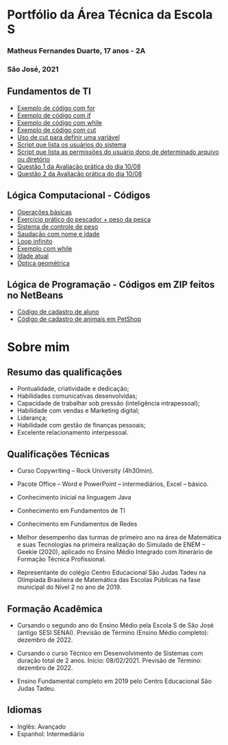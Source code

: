 # Portfólio da Área Técnica da Escola S
### Matheus Fernandes Duarte, 17 anos - 2A
### São José, 2021

## Fundamentos de TI

- [Exemplo de código com for](FundamentosTI/exemplos/Sequência1ateN.sh)
- [Exemplo de código com if](FundamentosTI/exemplos/16-06/tabuada.sh)
- [Exemplo de código com while](FundamentosTI/exemplos/16-06/fatorial.sh)
- [Exemplo de código com cut](FundamentosTI/Dia07DeJulho/Exercicio11LetraA.sh)
- [Uso de cut para definir uma variável](FundamentosTI/Dia07DeJulho/Exercicio5Explicado.sh)
- [Script que lista os usuários do sistema](FundamentosTI/Prova_03_08_2021/nome_usuarios.sh)
- [Script que lista as permissões do usuário dono de determinado arquivo ou diretório](FundamentosTI/Prova_03_08_2021/permissoes_usuario_dono.sh)
- [Questão 1 da Avaliação prática do dia 10/08](FundamentosTI/avaliacao_pratica/questao1.sh)
- [Questão 2 da Avaliação prática do dia 10/08](FundamentosTI/avaliacao_pratica/questao2.sh)

## Lógica Computacional - Códigos
- [Operações básicas](LogicaComputacional/5DeMarço)
- [Exercício prático do pescador + peso da pesca](LogicaComputacional/12DeMarço)
- [Sistema de controle de peso](LogicaComputacional/26DeMarço)
- [Saudação com nome e idade](LogicaComputacional/9DeAbril)
- [Loop infinito](LogicaComputacional/23DeAbril)
- [Exemplo com while](LogicaComputacional/21DeMaio)
- [Idade atual](LogicaComputacional/11DeJunho)
- [Óptica geométrica](LogicaComputacional/18E25DeJunho)

## Lógica de Programação - Códigos em ZIP feitos no NetBeans
- [Código de cadastro de aluno](LogicaDeProgramacao/CadastroAluno)
- [Código de cadastro de animais em PetShop](LogicaDeProgramacao/PetShop)

# Sobre mim
## Resumo das qualificações
- Pontualidade, criatividade e dedicação;
- Habilidades comunicativas desenvolvidas;
- Capacidade de trabalhar sob pressão (inteligência intrapessoal);
- Habilidade com vendas e Marketing digital;
- Liderança;
- Habilidade com gestão de finanças pessoais;
- Excelente relacionamento interpessoal.


## Qualificações Técnicas
- Curso Copywriting – Rock University (4h30min).

- Pacote Office – Word e PowerPoint – intermediários, Excel – básico. 

- Conhecimento inicial na linguagem Java

- Conhecimento em Fundamentos de TI

- Conhecimento em Fundamentos de Redes

-	Melhor desempenho das turmas de primeiro ano na área de Matemática e suas Tecnologias na primeira realização do Simulado de ENEM – Geekie (2020), aplicado no Ensino Médio Integrado com Itinerário de Formação Técnica Profissional.

- Representante do colégio Centro Educacional São Judas Tadeu na Olímpiada Brasileira de Matemática das Escolas Públicas na fase municipal do Nível 2 no ano de 2019.

## Formação Acadêmica
 - Cursando o segundo ano do Ensino Médio pela Escola S de São José (antigo SESI SENAI).
   Previsão de Término (Ensino Médio completo): dezembro de 2022.

 - Cursando o curso Técnico em Desenvolvimento de Sistemas com duração total de 2 anos.
   Início: 08/02/2021.
   Previsão de Término: dezembro de 2022.

 - Ensino Fundamental completo em 2019 pelo Centro Educacional São Judas Tadeu.


## Idiomas
- Inglês: Avançado
- Espanhol: Intermediário
